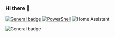 ### Hi there 👋

[![General badge](https://img.shields.io/badge/LinkedIn-0A66C2?style=for-the-badge&logo=linkedin&logoColor=white)](https://www.linkedin.com/in/justin-c-wagner/)
[![PowerShell](https://img.shields.io/badge/PowerShell-%235391FE.svg?style=for-the-badge&logo=powershell&logoColor=white)](https://www.reddit.com/r/PowerShell/)
![Home Assistant](https://img.shields.io/badge/home%20assistant-%2341BDF5.svg?style=for-the-badge&logo=home-assistant&logoColor=white)

![General badge](https://github-readme-streak-stats.herokuapp.com/?user=jwagner0789)

 <!--
 ![General badge](https://github-profile-summary-cards.vercel.app/api/cards/profile-details?username=jwagner0789)
 ![General badge](https://hits.seeyoufarm.com/api/count/incr/badge.svg?url=https%3A%2F%2Fgithub.com%2Fjwagner07891212%2Fhit-counter)
 ![General badge](https://github-profile-trophy.vercel.app/?username=jwagner0789)
 -->


<!--
**jwagner0789/jwagner0789** is a ✨ _special_ ✨ repository because its `README.md` (this file) appears on your GitHub profile.

Here are some ideas to get you started:

- 🔭 I’m currently working on ...
- 🌱 I’m currently learning ...
- 👯 I’m looking to collaborate on ...
- 🤔 I’m looking for help with ...
- 💬 Ask me about ...
- 📫 How to reach me: ...
- 😄 Pronouns: ...
- ⚡ Fun fact: ...
-->
